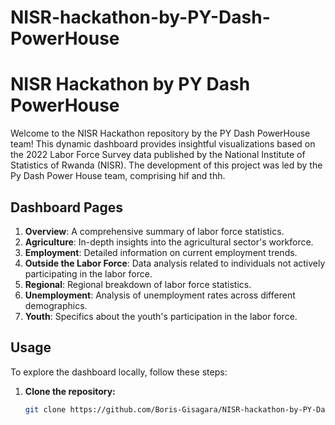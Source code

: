# NISR-hackathon-by-PY-Dash-PowerHouse
# NISR Hackathon by PY Dash PowerHouse

Welcome to the NISR Hackathon repository by the PY Dash PowerHouse team! This dynamic dashboard provides insightful visualizations based on the 2022 Labor Force Survey data published by the National Institute of Statistics of Rwanda (NISR). The development of this project was led by the Py Dash Power House team, comprising hif and thh.

## Dashboard Pages

1. **Overview**: A comprehensive summary of labor force statistics.
2. **Agriculture**: In-depth insights into the agricultural sector's workforce.
3. **Employment**: Detailed information on current employment trends.
4. **Outside the Labor Force**: Data analysis related to individuals not actively participating in the labor force.
5. **Regional**: Regional breakdown of labor force statistics.
6. **Unemployment**: Analysis of unemployment rates across different demographics.
7. **Youth**: Specifics about the youth's participation in the labor force.

## Usage

To explore the dashboard locally, follow these steps:

1. **Clone the repository:**
   ```bash
   git clone https://github.com/Boris-Gisagara/NISR-hackathon-by-PY-Dash-PowerHouse.git
